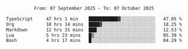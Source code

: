 <div align="center">
<p style="text-align: center;">
<!--START_SECTION:waka-->

```txt
From: 07 September 2025 - To: 07 October 2025

TypeScript     47 hrs 1 min    ███████████▓░░░░░░░░░░░░░   47.05 %
Org            18 hrs 14 mins  ████▓░░░░░░░░░░░░░░░░░░░░   18.25 %
Markdown       12 hrs 31 mins  ███░░░░░░░░░░░░░░░░░░░░░░   12.53 %
Lua            5 hrs 23 mins   █▒░░░░░░░░░░░░░░░░░░░░░░░   05.39 %
Bash           4 hrs 17 mins   █░░░░░░░░░░░░░░░░░░░░░░░░   04.29 %
```

<!--END_SECTION:waka-->
</p>
</div>
